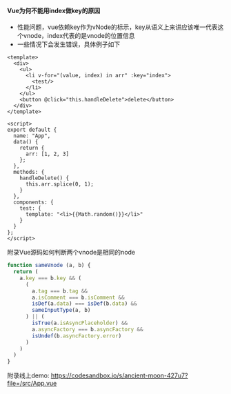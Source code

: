 #### Vue为何不能用index做key的原因

- 性能问题，vue依赖key作为vNode的标示，key从语义上来讲应该唯一代表这个vnode，index代表的是vnode的位置信息
- 一些情况下会发生错误，具体例子如下

```vue
<template>
  <div>
    <ul>
      <li v-for="(value, index) in arr" :key="index">
        <test/>
      </li>
    </ul>
    <button @click="this.handleDelete">delete</button>
  </div>
</template>

<script>
export default {
  name: "App",
  data() {
    return {
      arr: [1, 2, 3]
    };
  },
  methods: {
    handleDelete() {
      this.arr.splice(0, 1);
    }
  },
  components: {
    test: {
      template: "<li>{{Math.random()}}</li>"
    }
  }
};
</script>
```

附录Vue源码如何判断两个vnode是相同的node
```js
function sameVnode (a, b) {
  return (
    a.key === b.key && (
      (
        a.tag === b.tag &&
        a.isComment === b.isComment &&
        isDef(a.data) === isDef(b.data) &&
        sameInputType(a, b)
      ) || (
        isTrue(a.isAsyncPlaceholder) &&
        a.asyncFactory === b.asyncFactory &&
        isUndef(b.asyncFactory.error)
      )
    )
  )
}
```

附录线上demo: https://codesandbox.io/s/ancient-moon-427u7?file=/src/App.vue
